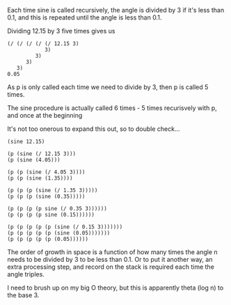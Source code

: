 Each time sine is called recursively, the angle is divided by 3 if it's less than 0.1, and this is repeated until the angle is 
less than 0.1. 

Dividing 12.15 by 3 five times gives us

```
(/ (/ (/ (/ (/ 12.15 3)
            3)
         3)
      3)
   3)
0.05
```
As p is only called each time we need to divide by 3, then p is called 5 times.

The sine procedure is actually called 6 times - 5 times recurisvely with p, and once at the beginning

It's not too onerous to expand this out, so to double check...

```
(sine 12.15)

(p (sine (/ 12.15 3)))
(p (sine (4.05)))

(p (p (sine (/ 4.05 3))))
(p (p (sine (1.35))))

(p (p (p (sine (/ 1.35 3)))))
(p (p (p (sine (0.35)))))

(p (p (p (p sine (/ 0.35 3))))))
(p (p (p (p sine (0.15))))))

(p (p (p (p (p (sine (/ 0.15 3)))))))
(p (p (p (p (p (sine (0.05)))))))
(p (p (p (p (p (0.05))))))
```

The order of growth in space is a function of how many times the angle n needs to be divided by 3 to be less than 0.1. Or to put
it another way, an extra processing step, and record on the stack is required each time the angle triples.

I need to brush up on my big O theory, but this is apparently theta (log n) to the base 3.

